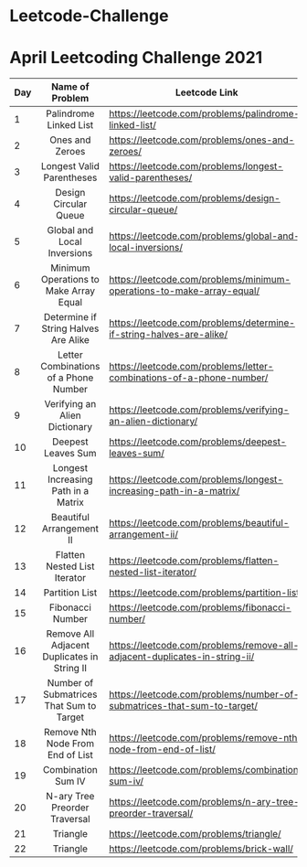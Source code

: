 # Leetcode-Challenge

# April Leetcoding Challenge 2021

Day | Name of Problem | Leetcode Link | Video Link | Code
--- | :---: | --- | --- | ---
1 | Palindrome Linked List | https://leetcode.com/problems/palindrome-linked-list/ | https://youtu.be/Ll9ZbXaXqlQ | https://github.com/Algorithms-Made-Easy/Leetcode-Challenge/blob/main/234.%20Palindrome%20Linked%20List
2 | Ones and Zeroes | https://leetcode.com/problems/ones-and-zeroes/ | https://youtu.be/qkUZ87NCYSw | https://github.com/Algorithms-Made-Easy/Leetcode-Challenge/blob/main/474.%20Ones%20and%20Zeroes
3 | Longest Valid Parentheses | https://leetcode.com/problems/longest-valid-parentheses/ | https://youtu.be/VdQuwtEd10M | https://github.com/Algorithms-Made-Easy/Leetcode-Challenge/blob/main/32.%20Longest%20Valid%20Parentheses
4 | Design Circular Queue | https://leetcode.com/problems/design-circular-queue/ | https://youtu.be/Q2YhZ6Pq0GQ | https://github.com/Algorithms-Made-Easy/Leetcode-Challenge/blob/main/622.%20Design%20Circular%20Queue
5 | Global and Local Inversions | https://leetcode.com/problems/global-and-local-inversions/ | https://youtu.be/1QlP6cVLrII | https://github.com/Algorithms-Made-Easy/Leetcode-Challenge/blob/main/775.%20Global%20and%20Local%20Inversions
6 | Minimum Operations to Make Array Equal | https://leetcode.com/problems/minimum-operations-to-make-array-equal/ | https://youtu.be/9aGx9hoIBjI | https://github.com/Algorithms-Made-Easy/Leetcode-Challenge/blob/main/1551.%20Minimum%20Operations%20to%20Make%20Array%20Equal
7 | Determine if String Halves Are Alike | https://leetcode.com/problems/determine-if-string-halves-are-alike/ | https://youtu.be/752uISt9sCs | https://github.com/Algorithms-Made-Easy/Leetcode-Challenge/blob/main/1704.%20Determine%20if%20String%20Halves%20Are%20Alike
8 | Letter Combinations of a Phone Number | https://leetcode.com/problems/letter-combinations-of-a-phone-number/ | https://youtu.be/Ydur1aYALc4 | https://github.com/Algorithms-Made-Easy/Leetcode-Challenge/blob/main/17.%20Letter%20Combinations%20of%20a%20Phone%20Number
9 | Verifying an Alien Dictionary | https://leetcode.com/problems/verifying-an-alien-dictionary/ | https://youtu.be/jK5a8T9q4pc | https://github.com/Algorithms-Made-Easy/Leetcode-Challenge/blob/main/953.%20Verifying%20an%20Alien%20Dictionary
10 | Deepest Leaves Sum | https://leetcode.com/problems/deepest-leaves-sum/ | https://youtu.be/kgG2LuxzAHU | https://github.com/Algorithms-Made-Easy/Leetcode-Challenge/blob/main/1302.%20Deepest%20Leaves%20Sum
11 | Longest Increasing Path in a Matrix | https://leetcode.com/problems/longest-increasing-path-in-a-matrix/ | https://youtu.be/WiEqhI7v2FY | https://github.com/Algorithms-Made-Easy/Leetcode-Challenge/blob/main/329.%20Longest%20Increasing%20Path%20in%20a%20Matrix
12 | Beautiful Arrangement II | https://leetcode.com/problems/beautiful-arrangement-ii/ | https://youtu.be/BiQlqgmJ0BM | https://github.com/Algorithms-Made-Easy/Leetcode-Challenge/blob/main/667.%20Beautiful%20Arrangement%20II
13 | Flatten Nested List Iterator | https://leetcode.com/problems/flatten-nested-list-iterator/ | https://youtu.be/V-gPWPOyq8I | https://github.com/Algorithms-Made-Easy/Leetcode-Challenge/blob/main/341.%20Flatten%20Nested%20List%20Iterator
14 | Partition List | https://leetcode.com/problems/partition-list/ | https://youtu.be/b4FeEwAGDtU | https://github.com/Algorithms-Made-Easy/Leetcode-Challenge/blob/main/86.%20Partition%20List
15 | Fibonacci Number | https://leetcode.com/problems/fibonacci-number/ | https://youtu.be/kIzjdvU_QIU | https://github.com/Algorithms-Made-Easy/Leetcode-Challenge/blob/main/509.%20Fibonacci%20Number
16 | Remove All Adjacent Duplicates in String II | https://leetcode.com/problems/remove-all-adjacent-duplicates-in-string-ii/ | https://youtu.be/RJpy4A7LJrs | https://github.com/Algorithms-Made-Easy/Leetcode-Challenge/blob/main/1209.%20Remove%20All%20Adjacent%20Duplicates%20in%20String%20II
17 | Number of Submatrices That Sum to Target | https://leetcode.com/problems/number-of-submatrices-that-sum-to-target/ | https://youtu.be/elADMOC_hDI | https://github.com/Algorithms-Made-Easy/Leetcode-Challenge/blob/main/1074.%20Number%20of%20Submatrices%20That%20Sum%20to%20Target
18 | Remove Nth Node From End of List | https://leetcode.com/problems/remove-nth-node-from-end-of-list/ | https://youtu.be/Kncuqqg_I18 | https://github.com/Algorithms-Made-Easy/Leetcode-Challenge/blob/main/19.%20Remove%20Nth%20Node%20From%20End%20of%20List
19 | Combination Sum IV | https://leetcode.com/problems/combination-sum-iv/ | https://youtu.be/GWqe_xfqxCA | https://github.com/Algorithms-Made-Easy/Leetcode-Challenge/blob/main/377.%20Combination%20Sum%20IV
20 | N-ary Tree Preorder Traversal | https://leetcode.com/problems/n-ary-tree-preorder-traversal/ | https://youtu.be/DAIN1ZzvFeA | https://github.com/Algorithms-Made-Easy/Leetcode-Challenge/blob/main/589.%20N-ary%20Tree%20Preorder%20Traversal
21 | Triangle | https://leetcode.com/problems/triangle/ | https://youtu.be/O2eaAdBpZBQ | https://github.com/Algorithms-Made-Easy/Leetcode-Challenge/blob/main/120.%20Triangle
22 | Triangle | https://leetcode.com/problems/brick-wall/ | https://youtu.be/s4pN9Qfj8EY | https://github.com/Algorithms-Made-Easy/Leetcode-Challenge/blob/main/554.%20Brick%20Wall
